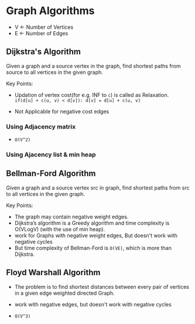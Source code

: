 # Graph Algorithms

- V <- Number of Vertices
- E <- Number of Edges

## Dijkstra's Algorithm

Given a graph and a source vertex in the graph, find shortest paths from source to all vertices in the given graph.

Key Points:
- Updation of vertex cost(for e.g. INF to `c`) is called as Relaxation.
`	if(d[u] + c(u, v) < d[v]):
		d[v] = d[u] + c(u, v)
`

- Not Applicable for negative cost edges

### Using Adjacency matrix

- `O(V^2)`

### Using Ajacency list & min heap

## Bellman-Ford Algorithm

Given a graph and a source vertex src in graph, find shortest paths from src to all vertices in the given graph. 

Key Points:

- The graph may contain negative weight edges.
- Dijkstra’s algorithm is a Greedy algorithm and time complexity is O(VLogV) (with the use of min heap). 
- work for Graphs with negative weight edges, But doesn't work with negative cycles
- But time complexity of Bellman-Ford is `O(VE)`, which is more than Dijkstra.

## Floyd Warshall Algorithm

- The problem is to find shortest distances between every pair of vertices in a given edge weighted directed Graph.
- work with negative edges, but doesn't work with negative cycles

- `O(V^3)`
